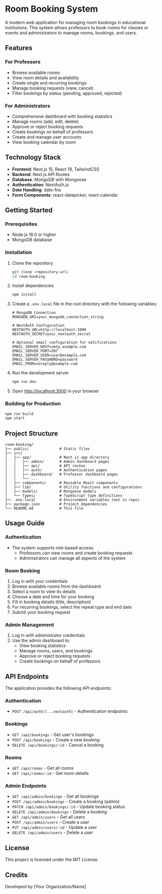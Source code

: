 # Room Booking System

A modern web application for managing room bookings in educational institutions. This system allows professors to book rooms for classes or events and administrators to manage rooms, bookings, and users.

## Features

### For Professors
- Browse available rooms
- View room details and availability
- Create single and recurring bookings
- Manage booking requests (view, cancel)
- Filter bookings by status (pending, approved, rejected)

### For Administrators
- Comprehensive dashboard with booking statistics
- Manage rooms (add, edit, delete)
- Approve or reject booking requests
- Create bookings on behalf of professors
- Create and manage user accounts
- View booking calendar by room

## Technology Stack

- **Frontend**: Next.js 15, React 19, TailwindCSS
- **Backend**: Next.js API Routes
- **Database**: MongoDB with Mongoose
- **Authentication**: NextAuth.js
- **Date Handling**: date-fns
- **Form Components**: react-datepicker, react-calendar

## Getting Started

### Prerequisites

- Node.js 18.0 or higher
- MongoDB database

### Installation

1. Clone the repository
   ```bash
   git clone <repository-url>
   cd room-booking
   ```

2. Install dependencies
   ```bash
   npm install
   ```

3. Create a `.env.local` file in the root directory with the following variables:
   ```
   # MongoDB Connection
   MONGODB_URI=your_mongodb_connection_string
   
   # NextAuth Configuration
   NEXTAUTH_URL=http://localhost:3000
   NEXTAUTH_SECRET=your_nextauth_secret
   
   # Optional email configuration for notifications
   EMAIL_SERVER_HOST=smtp.example.com
   EMAIL_SERVER_PORT=587
   EMAIL_SERVER_USER=user@example.com
   EMAIL_SERVER_PASSWORD=password
   EMAIL_FROM=noreply@example.com
   ```

4. Run the development server
   ```bash
   npm run dev
   ```

5. Open [http://localhost:3000](http://localhost:3000) in your browser

### Building for Production

```bash
npm run build
npm start
```

## Project Structure

```
room-booking/
├── public/              # Static files
├── src/
│   ├── app/             # Next.js app directory
│   │   ├── admin/       # Admin dashboard pages
│   │   ├── api/         # API routes
│   │   ├── auth/        # Authentication pages
│   │   ├── dashboard/   # Professor dashboard pages
│   │   └── ...
│   ├── components/      # Reusable React components
│   ├── lib/             # Utility functions and configurations
│   ├── models/          # Mongoose models
│   └── types/           # TypeScript type definitions
├── .env.local           # Environment variables (not in repo)
├── package.json         # Project dependencies
└── README.md            # This file
```

## Usage Guide

### Authentication

- The system supports role-based access:
  - Professors can view rooms and create booking requests
  - Administrators can manage all aspects of the system

### Room Booking

1. Log in with your credentials
2. Browse available rooms from the dashboard
3. Select a room to view its details
4. Choose a date and time for your booking
5. Fill in booking details (title, description)
6. For recurring bookings, select the repeat type and end date
7. Submit your booking request

### Admin Management

1. Log in with administrator credentials
2. Use the admin dashboard to:
   - View booking statistics
   - Manage rooms, users, and bookings
   - Approve or reject booking requests
   - Create bookings on behalf of professors

## API Endpoints

The application provides the following API endpoints:

### Authentication
- `POST /api/auth/[...nextauth]` - Authentication endpoints

### Bookings
- `GET /api/bookings` - Get user's bookings
- `POST /api/bookings` - Create a new booking
- `DELETE /api/bookings/:id` - Cancel a booking

### Rooms
- `GET /api/rooms` - Get all rooms
- `GET /api/rooms/:id` - Get room details

### Admin Endpoints
- `GET /api/admin/bookings` - Get all bookings
- `POST /api/admin/bookings` - Create a booking (admin)
- `PATCH /api/admin/bookings/:id` - Update booking status
- `DELETE /api/admin/bookings` - Delete a booking
- `GET /api/admin/users` - Get all users
- `POST /api/admin/users` - Create a user
- `PUT /api/admin/users/:id` - Update a user
- `DELETE /api/admin/users` - Delete a user

## License

This project is licensed under the MIT License.

## Credits

Developed by [Your Organization/Name]